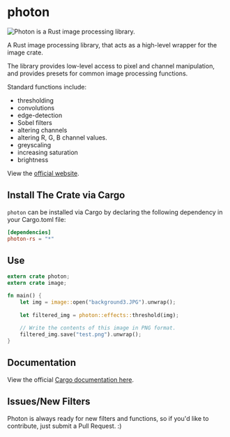 # photon

![Photon is a Rust image processing library.](https://github.com/silvia-odwyer/photon/blob/master/photon_banner.JPG)

A Rust image processing library, that acts as a high-level wrapper for the image crate.

The library provides low-level access to pixel and channel manipulation, and provides presets for common image processing functions. 

Standard functions include:
- thresholding
- convolutions
- edge-detection
- Sobel filters
- altering channels
- altering R, G, B channel values.
- greyscaling 
- increasing saturation
- brightness

View the [official website](https://silvia-odwyer.github.io/photon).

## Install The Crate via Cargo
`photon` can be installed via Cargo by declaring the following dependency in your Cargo.toml file:
```toml
[dependencies]
photon-rs = "*"
```

## Use 
```rust
extern crate photon;
extern crate image;

fn main() {
    let img = image::open("background3.JPG").unwrap();
    
    let filtered_img = photon::effects::threshold(img);
    
    // Write the contents of this image in PNG format.
    filtered_img.save("test.png").unwrap();
}
```

## Documentation
View the official [Cargo documentation here](https://cargo.io/photon-rs). 

## Issues/New Filters
Photon is always ready for new filters and functions, so if you'd like to contribute, just submit a Pull Request. :)